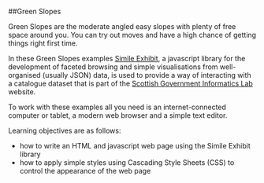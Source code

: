 ##Green Slopes

Green Slopes are the moderate angled easy slopes with plenty of free space around you.  You can try out moves and have a high chance of getting things right first time.

In these Green Slopes examples [Simile Exhibit](http://www.simile-widgets.org/exhibit/), a javascript library for the development of faceted browsing and simple visualisations from well-organised (usually JSON) data, is used to provide a way of interacting with a catalogue dataset that is part of the [Scottish Government Informatics Lab](http://labs.data.scotland.gov.uk) website.

To work with these examples all you need is an internet-connected computer or tablet, a modern web browser and a simple text editor.

Learning objectives are as follows:

*   how to write an HTML and javascript web page using the Simile Exhibit library
*   how to apply simple styles using Cascading Style Sheets (CSS) to control the appearance of the web page


